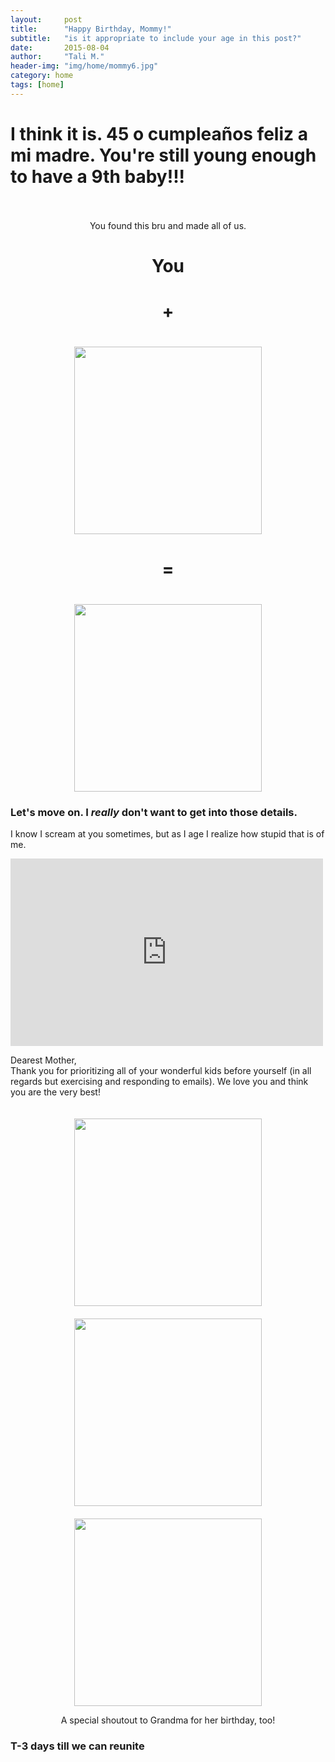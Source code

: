 ```yaml
---
layout:     post
title:      "Happy Birthday, Mommy!"
subtitle:   "is it appropriate to include your age in this post?"
date:       2015-08-04
author:     "Tali M."
header-img: "img/home/mommy6.jpg"
category: home
tags: [home]
---
```


<h1>I think it is. 45 o cumpleaños feliz a mi madre. You're still young enough to have a 9th baby!!!</h1>
<br><br>
<center>You found this bru and made all of us.</center>

<h1><center>You</center></h1>
<h1><center>+</center></h1>
<center><img src="http://localhost:6120/img/home/mommydaddy.jpg" height="300px" width="300px" style="padding-top:20px" /></center>
<h1><center>=</center></h1>
<center><img src="http://localhost:6120/img/family-bg.jpg" height="300px" width="300px" style="padding-top:20px" /></center>
<h3>Let's move on. I <i>really</i> don't want to get into those details.</h3>
<p>I know I scream at you sometimes, but as I age I realize how stupid that is of me.</p>

<iframe width="500" height="300" src="https://www.youtube.com/embed/qbvimp1vbL0" frameborder="0" allowfullscreen></iframe>

<p>Dearest Mother,
<br>
Thank you for prioritizing all of your wonderful kids before yourself (in all regards but exercising and responding to emails). We love you and think you are the very best!</p>
<center><img src="http://localhost:6120/img/home/mommy2.jpg" height="300px" width="300px" style="padding-top:20px" /></center>
<center><img src="http://localhost:6120/img/home/mommy5.jpg" height="300px" width="300px" style="padding-top:20px" /></center>
<center><img src="http://localhost:6120/img/home/mommy4.jpg" height="300px" width="300px" style="padding-top:20px" /></center>
<p><center>A special shoutout to Grandma for her birthday, too!</center></p>
<h3>T-3 days till we can reunite</h3>